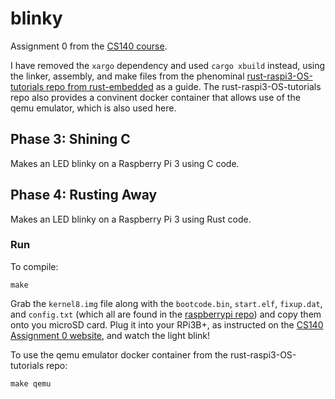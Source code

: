 # blinky
Assignment 0 from the [CS140 course](https://cs140e.sergio.bz/assignments/0-blinky/).

I have removed the `xargo` dependency and used `cargo xbuild` instead, using the linker, assembly, and make files from the phenominal [rust-raspi3-OS-tutorials repo from rust-embedded](https://github.com/rust-embedded/rust-raspi3-OS-tutorials) as a guide. The rust-raspi3-OS-tutorials repo also provides a convinent docker container that allows use of the qemu emulator, which is also used here.


## Phase 3: Shining C
Makes an LED blinky on a Raspberry Pi 3 using C code.

## Phase 4: Rusting Away
Makes an LED blinky on a Raspberry Pi 3 using Rust code.

### Run
To compile:
```
make
```

Grab the `kernel8.img` file along with the `bootcode.bin`, `start.elf`, `fixup.dat`, and `config.txt` (which all are found in the [raspberrypi repo](https://github.com/raspberrypi/firmware/tree/master/boot)) and copy them onto you microSD card. Plug it into your RPi3B+, as instructed on the [CS140 Assignment 0 website](https://cs140e.sergio.bz/assignments/0-blinky/), and watch the light blink!

To use the qemu emulator docker container from the rust-raspi3-OS-tutorials repo:

```
make qemu
```

